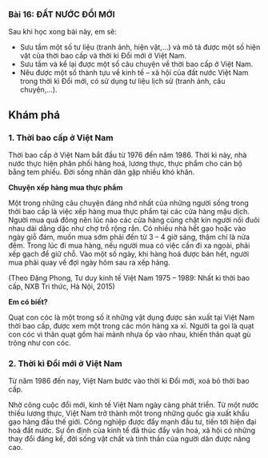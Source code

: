 ### Bài 16: ĐẤT NƯỚC ĐỔI MỚI

Sau khi học xong bài này, em sẽ:
- Sưu tầm một số tư liệu (tranh ảnh, hiện vật,...) và mô tả được một số hiện vật của thời bao cấp và thời kì Đổi mới ở Việt Nam.
- Sưu tầm và kể lại được một số câu chuyện về thời bao cấp ở Việt Nam.
- Nêu được một số thành tựu về kinh tế – xã hội của đất nước Việt Nam trong thời kì Đổi mới, có sử dụng tư liệu lịch sử (tranh ảnh, câu chuyện,...).

## Khám phá
### 1. Thời bao cấp ở Việt Nam
Thời bao cấp ở Việt Nam bắt đầu từ 1976 đến năm 1986. Thời kì này, nhà nước thực hiện phân phối hàng hoá, lương thực, thực phẩm cho cán bộ bằng tem phiếu. Đời sống nhân dân gặp nhiều khó khăn.

**Chuyện xếp hàng mua thực phẩm**

Một trong những câu chuyện đáng nhớ nhất của những người sống trong thời bao cấp là việc xếp hàng mua thực phẩm tại các cửa hàng mậu dịch. Người mua quá đông nên lúc nào các cửa hàng cũng chật kín người nối đuôi nhau dài dằng dặc như chợ trồ rộng rắn. Có nhiều nhà hết gạo hoặc vào ngày giỗ đám, muốn mua sớm phải đến từ 3 – 4 giờ sáng, thậm chí là nửa đêm. Trong lúc đi mua hàng, nếu người mua có việc cần đi xa ngoài, phải xếp gạch để giữ chỗ. Vào một số ngày, khi hàng hoá được bán hết, người mua phải quay về đợi ngày hôm sau ra xếp hàng.

(Theo Đặng Phong, Tư duy kinh tế Việt Nam 1975 – 1989: Nhất kì thời bao cấp, NXB Tri thức, Hà Nội, 2015)

**Em có biết?**

Quạt con cóc là một trong số ít những vật dụng được sản xuất tại Việt Nam thời bao cấp, được xem một trong các món hàng xa xỉ. Người ta gọi là quạt con cóc vì thân quạt gồm hai mảnh nhựa ốp vào nhau, khiến thân quạt gù trông như con cóc.

### 2. Thời kì Đổi mới ở Việt Nam
Từ năm 1986 đến nay, Việt Nam bước vào thời kì Đổi mới, xoá bỏ thời bao cấp.

Nhờ công cuộc đổi mới, kinh tế Việt Nam ngày càng phát triển. Từ một nước thiếu lương thực, Việt Nam trở thành một trong những quốc gia xuất khẩu gạo hàng đầu thế giới. Công nghiệp được đẩy mạnh đầu tư, tiến tới hiện đại hoá đất nước. Sự ổn định của kinh tế đã thúc đẩy văn hoá, xã hội có những thay đổi đáng kể, đời sống vật chất và tinh thần của người dân được nâng cao.
